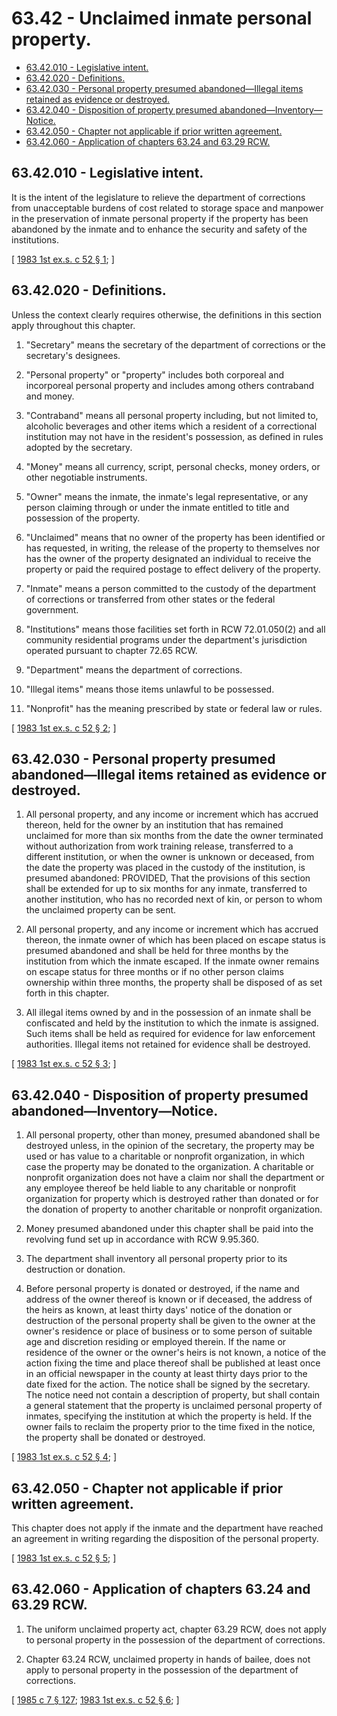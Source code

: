 # 63.42 - Unclaimed inmate personal property.
* [63.42.010 - Legislative intent.](#6342010---legislative-intent)
* [63.42.020 - Definitions.](#6342020---definitions)
* [63.42.030 - Personal property presumed abandoned—Illegal items retained as evidence or destroyed.](#6342030---personal-property-presumed-abandonedillegal-items-retained-as-evidence-or-destroyed)
* [63.42.040 - Disposition of property presumed abandoned—Inventory—Notice.](#6342040---disposition-of-property-presumed-abandonedinventorynotice)
* [63.42.050 - Chapter not applicable if prior written agreement.](#6342050---chapter-not-applicable-if-prior-written-agreement)
* [63.42.060 - Application of chapters  63.24 and  63.29 RCW.](#6342060---application-of-chapters--6324-and--6329-rcw)
## 63.42.010 - Legislative intent.
It is the intent of the legislature to relieve the department of corrections from unacceptable burdens of cost related to storage space and manpower in the preservation of inmate personal property if the property has been abandoned by the inmate and to enhance the security and safety of the institutions.

\[ [1983 1st ex.s. c 52 § 1](http://leg.wa.gov/CodeReviser/documents/sessionlaw/1983ex1c52.pdf?cite=1983%201st%20ex.s.%20c%2052%20§%201); \]

## 63.42.020 - Definitions.
Unless the context clearly requires otherwise, the definitions in this section apply throughout this chapter.

1. "Secretary" means the secretary of the department of corrections or the secretary's designees.

2. "Personal property" or "property" includes both corporeal and incorporeal personal property and includes among others contraband and money.

3. "Contraband" means all personal property including, but not limited to, alcoholic beverages and other items which a resident of a correctional institution may not have in the resident's possession, as defined in rules adopted by the secretary.

4. "Money" means all currency, script, personal checks, money orders, or other negotiable instruments.

5. "Owner" means the inmate, the inmate's legal representative, or any person claiming through or under the inmate entitled to title and possession of the property.

6. "Unclaimed" means that no owner of the property has been identified or has requested, in writing, the release of the property to themselves nor has the owner of the property designated an individual to receive the property or paid the required postage to effect delivery of the property.

7. "Inmate" means a person committed to the custody of the department of corrections or transferred from other states or the federal government.

8. "Institutions" means those facilities set forth in RCW 72.01.050(2) and all community residential programs under the department's jurisdiction operated pursuant to chapter 72.65 RCW.

9. "Department" means the department of corrections.

10. "Illegal items" means those items unlawful to be possessed.

11. "Nonprofit" has the meaning prescribed by state or federal law or rules.

\[ [1983 1st ex.s. c 52 § 2](http://leg.wa.gov/CodeReviser/documents/sessionlaw/1983ex1c52.pdf?cite=1983%201st%20ex.s.%20c%2052%20§%202); \]

## 63.42.030 - Personal property presumed abandoned—Illegal items retained as evidence or destroyed.
1. All personal property, and any income or increment which has accrued thereon, held for the owner by an institution that has remained unclaimed for more than six months from the date the owner terminated without authorization from work training release, transferred to a different institution, or when the owner is unknown or deceased, from the date the property was placed in the custody of the institution, is presumed abandoned: PROVIDED, That the provisions of this section shall be extended for up to six months for any inmate, transferred to another institution, who has no recorded next of kin, or person to whom the unclaimed property can be sent.

2. All personal property, and any income or increment which has accrued thereon, the inmate owner of which has been placed on escape status is presumed abandoned and shall be held for three months by the institution from which the inmate escaped. If the inmate owner remains on escape status for three months or if no other person claims ownership within three months, the property shall be disposed of as set forth in this chapter.

3. All illegal items owned by and in the possession of an inmate shall be confiscated and held by the institution to which the inmate is assigned. Such items shall be held as required for evidence for law enforcement authorities. Illegal items not retained for evidence shall be destroyed.

\[ [1983 1st ex.s. c 52 § 3](http://leg.wa.gov/CodeReviser/documents/sessionlaw/1983ex1c52.pdf?cite=1983%201st%20ex.s.%20c%2052%20§%203); \]

## 63.42.040 - Disposition of property presumed abandoned—Inventory—Notice.
1. All personal property, other than money, presumed abandoned shall be destroyed unless, in the opinion of the secretary, the property may be used or has value to a charitable or nonprofit organization, in which case the property may be donated to the organization. A charitable or nonprofit organization does not have a claim nor shall the department or any employee thereof be held liable to any charitable or nonprofit organization for property which is destroyed rather than donated or for the donation of property to another charitable or nonprofit organization.

2. Money presumed abandoned under this chapter shall be paid into the revolving fund set up in accordance with RCW 9.95.360.

3. The department shall inventory all personal property prior to its destruction or donation.

4. Before personal property is donated or destroyed, if the name and address of the owner thereof is known or if deceased, the address of the heirs as known, at least thirty days' notice of the donation or destruction of the personal property shall be given to the owner at the owner's residence or place of business or to some person of suitable age and discretion residing or employed therein. If the name or residence of the owner or the owner's heirs is not known, a notice of the action fixing the time and place thereof shall be published at least once in an official newspaper in the county at least thirty days prior to the date fixed for the action. The notice shall be signed by the secretary. The notice need not contain a description of property, but shall contain a general statement that the property is unclaimed personal property of inmates, specifying the institution at which the property is held. If the owner fails to reclaim the property prior to the time fixed in the notice, the property shall be donated or destroyed.

\[ [1983 1st ex.s. c 52 § 4](http://leg.wa.gov/CodeReviser/documents/sessionlaw/1983ex1c52.pdf?cite=1983%201st%20ex.s.%20c%2052%20§%204); \]

## 63.42.050 - Chapter not applicable if prior written agreement.
This chapter does not apply if the inmate and the department have reached an agreement in writing regarding the disposition of the personal property.

\[ [1983 1st ex.s. c 52 § 5](http://leg.wa.gov/CodeReviser/documents/sessionlaw/1983ex1c52.pdf?cite=1983%201st%20ex.s.%20c%2052%20§%205); \]

## 63.42.060 - Application of chapters  63.24 and  63.29 RCW.
1. The uniform unclaimed property act, chapter 63.29 RCW, does not apply to personal property in the possession of the department of corrections.

2. Chapter 63.24 RCW, unclaimed property in hands of bailee, does not apply to personal property in the possession of the department of corrections.

\[ [1985 c 7 § 127](http://leg.wa.gov/CodeReviser/documents/sessionlaw/1985c7.pdf?cite=1985%20c%207%20§%20127); [1983 1st ex.s. c 52 § 6](http://leg.wa.gov/CodeReviser/documents/sessionlaw/1983ex1c52.pdf?cite=1983%201st%20ex.s.%20c%2052%20§%206); \]

